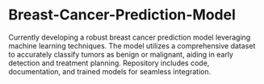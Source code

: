 # Breast-Cancer-Prediction-Model
Currently developing a robust breast cancer prediction model leveraging machine learning techniques. The model utilizes a comprehensive dataset to accurately classify tumors as benign or malignant, aiding in early detection and treatment planning.
Repository includes code, documentation, and trained models for seamless integration.
